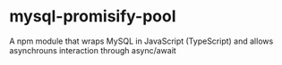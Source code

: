# mysql-promisify-pool
A npm module that wraps MySQL in JavaScript (TypeScript) and allows asynchrouns interaction through async/await

